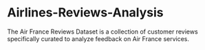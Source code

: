 # Airlines-Reviews-Analysis
The Air France Reviews Dataset is a collection of customer reviews specifically curated to analyze feedback on Air France services.
